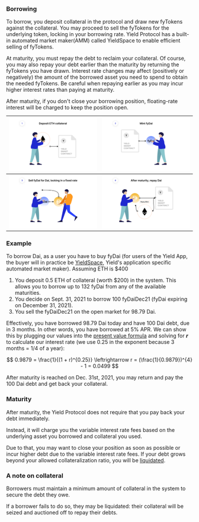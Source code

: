 ### Borrowing

To borrow, you deposit collateral in the protocol and draw new fyTokens against the collateral. You may proceed to sell the fyTokens for the underlying token, locking in your borrowing rate. Yield Protocol has a built-in automated market maker(AMM) called YieldSpace to enable efficient selling of fyTokens.

At maturity, you must repay the debt to reclaim your collateral. Of course, you may also repay your debt earlier than the maturity by returning the fyTokens you have drawn. Interest rate changes may affect (positively or negatively) the amount of the borrowed asset you need to spend to obtain the needed fyTokens. Be careful when repaying earlier as you may incur higher interest rates than paying at maturity.

After maturity, if you don't close your borrowing position, floating-rate interest will be charged to keep the position open.

![](../assets/borrow_1.png)  |  ![](../assets/borrow_2.png)
:-------------------------:|:-------------------------:
![](../assets/borrow_3.png)  |  ![](../assets/borrow_4.png)

### Example

To borrow Dai, as a user you have to buy fyDai
(for users of the Yield App, the buyer will in practice be [YieldSpace](developers?id=yieldspace-contracts), Yield's application specific automated market maker). Assuming ETH is \$400

1. You deposit 0.5 ETH of collateral (worth $200) in the system. This allows you to borrow up to 132 fyDai from any of the available maturities. 
1. You decide on Sept. 31, 2021 to borrow 100 fyDaiDec21 (fyDai expiring on December 31, 2021).
1. You sell the fyDaiDec21 on the open market for 98.79 Dai.

Effectively, you have borrowed 98.79 Dai today and have 100 Dai debt, due in 3 months. In other words, you have borrowed at 5% APR. We can show this by plugging our values into the [present value formula](https://www.investopedia.com/terms/p/presentvalue.asp) and solving for ***r*** to calculate our interest rate (we use 0.25 in the exponent because 3 months = 1/4 of a year):

$$
0.9879 = \frac{1}{(1 + r)^{0.25}} \leftrightarrow r = (\frac{1}{0.9879})^{4} - 1 = 0.0499
$$

After maturity is reached on Dec. 31st, 2021, you may return and pay the 100 Dai debt and get back your collateral.

### Maturity

After maturity, the Yield Protocol does not require that you pay back your debt immediately. 

Instead, it will charge you the variable interest rate fees based on the underlying asset you borrowed and collateral you used.

<!-- TODO: Need to expand upon how fees is actually charged -->

Due to that, you may want to close your position as soon as possible or incur higher debt due to the variable interest rate fees. If your debt grows beyond your allowed collateralization ratio, you will be [liquidated](developers?id=liquidations).

### A note on collateral

Borrowers must maintain a minimum amount of collateral in the system to secure the debt they owe. 

If a borrower fails to do so, they may be liquidated: their collateral will be seized and auctioned off to repay their debts. 

<!-- For ETH collateral, fyDAI uses the same collateralization ratio as MakerDAO, which is currently 150%. -->

<!-- TODO: Need to expand upon what ratio will be used for different collateral and different assets -->